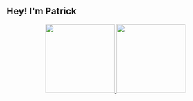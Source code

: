 ## Hey! I'm Patrick

<div align='center'>
  <a href="https://github.com/patrickacioli">
  <img height="160em" src="https://github-readme-stats.vercel.app/api?username=patrickacioli&show_icons=true&theme=tokyonight&include_all_commits=true&count_private=true"/>
  <img height="160em" src="https://github-readme-stats.vercel.app/api/top-langs/?username=patrickacioli&layout=compact&langs_count=7&theme=tokyonight&count_private=true"/>
</div>
